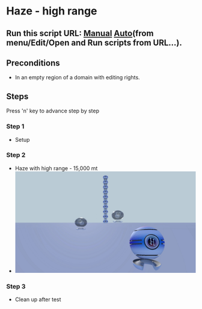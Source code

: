 # Haze - high range
## Run this script URL: [Manual](https://raw.githubusercontent.com/highfidelity/hifi_tests/master/tests/engine/render/effect/haze/high_range/test.js)   [Auto](https://raw.githubusercontent.com/highfidelity/hifi_tests/master/tests/engine/render/effect/haze/high_range/testAuto.js)(from menu/Edit/Open and Run scripts from URL...).

## Preconditions
- In an empty region of a domain with editing rights.

## Steps
Press 'n' key to advance step by step

### Step 1
- Setup
### Step 2
- Haze with high range - 15,000 mt
- ![](./ExpectedImage_00000.png)
### Step 3
- Clean up after test

